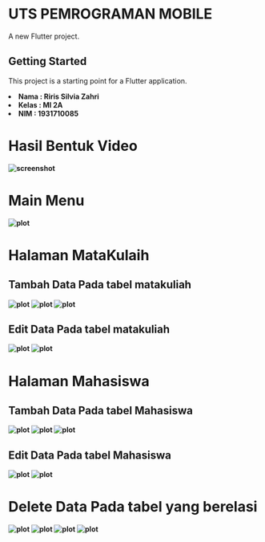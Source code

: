 # UTS PEMROGRAMAN MOBILE 

A new Flutter project.

## Getting Started

This project is a starting point for a Flutter application.

<li><b>Nama  : Riris Silvia Zahri
<li><b>Kelas : MI 2A
<li><b>NIM   : 1931710085

# Hasil Bentuk Video
![screenshot](image/uts.gif)
<br>


# Main Menu
![plot](./image/1.png)


# Halaman MataKulaih
## Tambah Data Pada tabel matakuliah
![plot](./image/2.png)
![plot](./image/3.png)
![plot](./image/4.png)

## Edit Data Pada tabel matakuliah
![plot](./image/5.png)
![plot](./image/6.png)


# Halaman Mahasiswa
## Tambah Data Pada tabel Mahasiswa
![plot](./image/7.png)
![plot](./image/8.png)
![plot](./image/9.png)

## Edit Data Pada tabel Mahasiswa
![plot](./image/10.png)
![plot](./image/11.png)

# Delete Data Pada tabel yang berelasi
![plot](./image/12.png)
![plot](./image/11.png)
![plot](./image/13.png)
![plot](./image/14.png)


